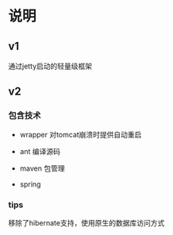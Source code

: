 # 说明
## v1
通过jetty启动的轻量级框架 

## v2
### 包含技术

- wrapper
对tomcat崩溃时提供自动重启

- ant
编译源码

- maven
包管理

- spring 

### tips
移除了hibernate支持，使用原生的数据库访问方式

